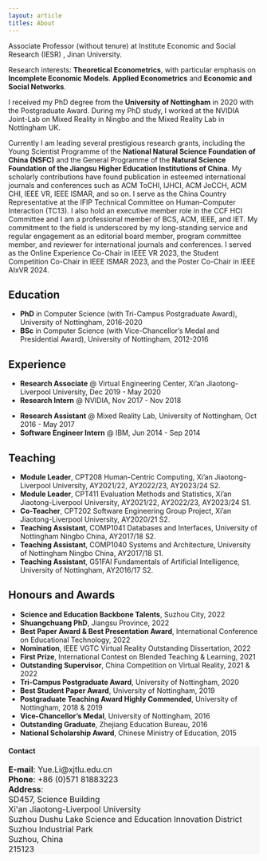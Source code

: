 ```yaml
---
layout: article
titles: About
---
```


Associate Professor (without tenure) at Institute Economic and Social Research (IESR) , Jinan University. 

Research interests: **Theoretical Econometrics**, with particular emphasis on **Incomplete Economic Models**. **Applied Econometrics** and **Economic and Social Networks**. 

I received my PhD degree from the **University of Nottingham** in 2020 with the Postgraduate Award. During my PhD study, I worked at the NVIDIA Joint-Lab on Mixed Reality in Ningbo and the Mixed Reality Lab in Nottingham UK.

Currently I am leading several prestigious research grants, including the Young Scientist Programme of the **National Natural Science Foundation of China (NSFC)** and the General Programme of the **Natural Science Foundation of the Jiangsu Higher Education Institutions of China**. My scholarly contributions have found publication in esteemed international journals and conferences such as ACM ToCHI, IJHCI, ACM JoCCH, ACM CHI, IEEE VR, IEEE ISMAR, and so on. I serve as the China Country Representative at the IFIP Technical Committee on Human–Computer Interaction (TC13). I also hold an executive member role in the CCF HCI Committee and I am a professional member of BCS, ACM, IEEE, and IET. My commitment to the field is underscored by my long-standing service and regular engagement as an editorial board member, program committee member, and reviewer for international journals and conferences. I served as the Online Experience Co-Chair in IEEE VR 2023, the Student Competition Co-Chair in IEEE ISMAR 2023, and the Poster Co-Chair in IEEE AIxVR 2024.

## Education
- **PhD** in Computer Science (with Tri-Campus Postgraduate Award), University of Nottingham, 2016-2020
- **BSc** in Computer Science (with Vice-Chancellor’s Medal and Presidential Award), University of Nottingham, 2012-2016

## Experience
- **Research Associate** @ Virtual Engineering Center, Xi’an Jiaotong-Liverpool University, Dec 2019 - May 2020
- **Research Intern** @ NVIDIA, Nov 2017 - Nov 2018
<!-- - **Teaching Assistant** @ School of Computer Science, University of Nottingham, Feb 2017 - May 2018 -->
- **Research Assistant** @ Mixed Reality Lab, University of Nottingham, Oct 2016 - May 2017
- **Software Engineer Intern** @ IBM, Jun 2014 - Sep 2014

## Teaching
- **Module Leader**, CPT208 Human-Centric Computing, Xi’an Jiaotong-Liverpool University, AY2021/22, AY2022/23, AY2023/24 S2.
- **Module Leader**, CPT411 Evaluation Methods and Statistics, Xi’an Jiaotong-Liverpool University, AY2021/22, AY2022/23, AY2023/24 S1. 
- **Co-Teacher**, CPT202 Software Engineering Group Project, Xi’an Jiaotong-Liverpool University, AY2020/21 S2.
- **Teaching Assistant**, COMP1041 Databases and Interfaces, University of Nottingham Ningbo China, AY2017/18 S2.
- **Teaching Assistant**, COMP1040 Systems and Architecture, University of Nottingham Ningbo China, AY2017/18 S1.
- **Teaching Assistant**, G51FAI Fundamentals of Artificial Intelligence, University of Nottingham, AY2016/17 S2.


## Honours and Awards
- **Science and Education Backbone Talents**, Suzhou City, 2022
- **Shuangchuang PhD**, Jiangsu Province, 2022
- **Best Paper Award & Best Presentation Award**, International Conference on Educational Technology, 2022
- **Nomination**, IEEE VGTC Virtual Reality Outstanding Dissertation, 2022
- **First Prize**, International Contest on Blended Teaching & Learning, 2021
- **Outstanding Supervisor**, China Competition on Virtual Reality, 2021 & 2022
- **Tri-Campus Postgraduate Award**, University of Nottingham, 2020
- **Best Student Paper Award**, University of Nottingham, 2019
- **Postgraduate Teaching Award Highly Commended**, University of Nottingham, 2018 & 2019
- **Vice-Chancellor’s Medal**, University of Nottingham, 2016
- **Outstanding Graduate**, Zhejiang Education Bureau, 2016
- **National Scholarship Award**, Chinese Ministry of Education, 2015


<div class="hero" style="background-color:#f7f7f7; ">
  <div class="hero__content">
    <h4>Contact</h4>
    <p style="font-size: medium;"><b>E-mail</b>: Yue.Li@xjtlu.edu.cn<br>
      <b>Phone</b>: +86 (0)571 81883223<br>
      <b>Address</b>:<br>
      SD457, Science Building<br>
      Xi'an Jiaotong-Liverpool University<br>
      Suzhou Dushu Lake Science and Education Innovation District<br>
      Suzhou Industrial Park<br>
      Suzhou, China<br>
      215123
    </p>
  </div>
</div>
